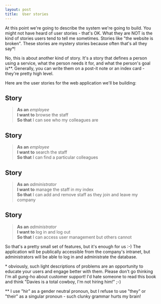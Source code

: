 ```yaml
---
layout: post
title:  User stories
---
```


At this point we're going to describe the system we're going to build. You might not have heard of user stories - that's OK. What they are NOT is the kind of stories users tend to tell me sometimes. Stories like "the website is broken". These stories are mystery stories because often that's all they say\*!

No, this is about another kind of story. It's a story that defines a person using a service, what the person needs it for, and what the person's goal is\*\*. Generally, you can write them on a post-it note or an index card - they're pretty high level.

Here are the user stories for the web application we'll be building:

## Story

> **As an** _employee_<br/>
> **I want to** browse the staff<br/>
> **So that** I can see who my colleagues are

## Story

> **As an** _employee_<br/>
> **I want to** search the staff<br/>
> **So that** I can find a particular colleagues

## Story

> **As an** _administrator_<br/>
> **I want to** manage the staff in my index<br/>
> **So that** I can add and remove staff as they join and leave my company

## Story

> **As an** _administrator_<br/>
> **I want to** log in and log out<br/>
> **So that** I can access user management but others cannot

So that's a pretty small set of features, but it's enough for us :-) The application will be publically accessible from the company's intranet, but administrators will be able to log in and administrate the database.


  \* obviously, such light descriptions of problems are an opportunity to educate your users and engage better with them. Please don't go thinking I'm all gung-ho about customer support! I'd hate someone to read this book and think "Davies is a total cowboy, I'm not hiring him!" ;-)

  \*\* I use "hir" as a gender neutral pronoun, but I refuse to use "they" or "their" as a singular pronoun - such clunky grammar hurts my brain!